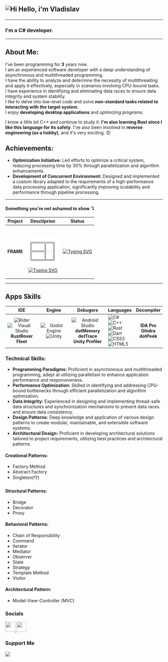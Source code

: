 ## <p align="cenet"> ![Hi](https://user-images.githubusercontent.com/18350557/176309783-0785949b-9127-417c-8b55-ab5a4333674e.gif) Hello, i'm Vladislav </p>

---

### **I'm a C# developer.**

___


## About Me:

I've been programming for **3** years now. <br>
I am an experienced software developer with a deep understanding of asynchronous and multithreaded programming. <br>
I have the ability to analyze and determine the necessity of multithreading and apply it effectively, especially in scenarios involving CPU-bound tasks. <br>
I have experience in identifying and eliminating data races to ensure data integrity and system stability.
<br>
I like to delve into *low-level code* and solve **non-standard tasks related to interacting with the target system**.
<br>
I enjoy **developing desktop applications** and *optimizing programs*.


I know a little bit C++ and continue to study it. **I'm also learning Rust since I like this language for its safety**.
I've also been involved in **reverse engineering (as a hobby)**, and it's very exciting. 😊

## Achievements:

- **Optimization Initiative:** Led efforts to optimize a critical system, reducing processing time by 30% through parallelization and algorithm enhancements.
- **Development of Concurrent Environment:** Designed and implemented a custom library adapted to the requirements of a high-performance data processing application, significantly improving scalability and performance through pipeline processing.




___

#### Something you're not ashamed to show ↴

|             Project              |                                                                                                                                                                                                      Desctiprion                                                                                                                                                                                                      |                                                                                                                                  Status                                                                                                                                  |
|:--------------------------------:|:---------------------------------------------------------------------------------------------------------------------------------------------------------------------------------------------------------------------------------------------------------------------------------------------------------------------------------------------------------------------------------------------------------------------:|:------------------------------------------------------------------------------------------------------------------------------------------------------------------------------------------------------------------------------------------------------------------------:|
| <p align="center"> **FRAME**</p> | <p alight="center"><br/>  [<img src="icons/Frame.png" alt="FRAME" width="100"/>](https://github.com/0Ziver/FrameWM) <br/>[![Typing SVG](https://readme-typing-svg.herokuapp.com?font=Fira+Code&size=25&duration=1000&pause=50&color=000000&background=F900FF00&center=true&vCenter=true&multiline=true&repeat=false&random=true&width=400&height=50&lines=Functional+window+manager)](https://git.io/typing-svg) </p> | <p align="cenet"> [![Typing SVG](https://readme-typing-svg.herokuapp.com?font=Fira+Code&size=10&duration=2000&pause=200&color=000000&background=F400FF00&center=true&vCenter=true&random=true&width=70&height=100&lines=In;Development)](https://git.io/typing-svg) </p> |

___

## Apps Skills 

|                                                                                                                                                      IDE                                                                                                                                                       |                                                                                                        Engine                                                                                                         |                                                                                              Debugers                                                                                              | **Languages**                                                                                                                                                                                                                                                                                                                                                                                                                                                                                                                                                                                                                                                              |                   Decompiler                    |
|:--------------------------------------------------------------------------------------------------------------------------------------------------------------------------------------------------------------------------------------------------------------------------------------------------------------:|:---------------------------------------------------------------------------------------------------------------------------------------------------------------------------------------------------------------------:|:--------------------------------------------------------------------------------------------------------------------------------------------------------------------------------------------------:|:---------------------------------------------------------------------------------------------------------------------------------------------------------------------------------------------------------------------------------------------------------------------------------------------------------------------------------------------------------------------------------------------------------------------------------------------------------------------------------------------------------------------------------------------------------------------------------------------------------------------------------------------------------------------------|:-----------------------------------------------:|
| ![Rider](https://img.shields.io/badge/Rider-000000.svg?style=for-the-badge&logo=Rider&logoColor=white&color=black&labelColor=crimson)<br/>![Visual Studio](https://img.shields.io/badge/Visual%20Studio-5C2D91.svg?style=for-the-badge&logo=visual-studio&logoColor=white) <br/> **RustRover** <br/> **Fleet** | ![Godot Engine](https://img.shields.io/badge/GODOT-%23FFFFFF.svg?style=for-the-badge&logo=godot-engine)<br/>![Unity](https://img.shields.io/badge/unity-%23000000.svg?style=for-the-badge&logo=unity&logoColor=white) | ![Android Studio](https://img.shields.io/badge/Android%20Studio-3DDC84.svg?style=for-the-badge&logo=android-studio&logoColor=white)<br/> **dotMemory** <br/> **dotTrace** <br/> **Unity Profiler** | ![C#](https://img.shields.io/badge/c%23-%23239120.svg?style=for-the-badge&logo=csharp&logoColor=white)<br/>![C++](https://img.shields.io/badge/c++-%2300599C.svg?style=for-the-badge&logo=c%2B%2B&logoColor=white) <br/>![Rust](https://img.shields.io/badge/rust-%23000000.svg?style=for-the-badge&logo=rust&logoColor=white) <br/>![Dart](https://img.shields.io/badge/dart-%230175C2.svg?style=for-the-badge&logo=dart&logoColor=white)    <br/> ![CSS3](https://img.shields.io/badge/css3-%231572B6.svg?style=for-the-badge&logo=css3&logoColor=white) <br/> ![HTML5](https://img.shields.io/badge/html5-%23E34F26.svg?style=for-the-badge&logo=html5&logoColor=white) | **IDA Pro** <br/> **Ghidra**  <br/> **dotPeek** |

### Technical Skills:
- **Programming Paradigms:** Proficient in asynchronous and multithreaded programming, adept at utilizing parallelism to enhance application performance and responsiveness.
- **Performance Optimization:** Skilled in identifying and addressing CPU-bound bottlenecks through efficient parallelization and algorithm optimization.
- **Data Integrity:** Experienced in designing and implementing thread-safe data structures and synchronization mechanisms to prevent data races and ensure data consistency.
- **Design Patterns:** Deep knowledge and application of various design patterns to create modular, maintainable, and extensible software systems.
- **Architectural Design:** Proficient in developing architectural solutions tailored to project requirements, utilizing best practices and architectural patterns.

#### Creational Patterns:
- Factory Method
- Abstract Factory
- Singleton(👎)

#### Structural Patterns:
- Bridge
- Decorator
- Proxy

#### Behavioral Patterns:
- Chain of Responsibility
- Command
- Iterator
- Mediator
- Observer
- State
- Strategy
- Template Method
- Visitor

#### Architectural Pattern:
- Model-View-Controller (MVC)
### Socials

<p align="left"> <a href="https://www.github.com/0Ziver" target="_blank" rel="noreferrer"> <picture> <source media="(prefers-color-scheme: dark)" srcset="https://raw.githubusercontent.com/danielcranney/readme-generator/main/public/icons/socials/github-dark.svg" /> <source media="(prefers-color-scheme: light)" srcset="https://raw.githubusercontent.com/danielcranney/readme-generator/main/public/icons/socials/github.svg" /> <img src="https://raw.githubusercontent.com/danielcranney/readme-generator/main/public/icons/socials/github.svg" width="32" height="32" /> </picture> </a>
<a href="https://www.linkedin.com/in/0ziver" target="_blank" rel="noreferrer"> <picture> <source media="(prefers-color-scheme: dark)" srcset="https://raw.githubusercontent.com/danielcranney/readme-generator/main/public/icons/socials/linkedin-dark.svg" /> <source media="(prefers-color-scheme: light)" srcset="https://raw.githubusercontent.com/danielcranney/readme-generator/main/public/icons/socials/linkedin.svg" /> <img src="https://raw.githubusercontent.com/danielcranney/readme-generator/main/public/icons/socials/linkedin.svg" width="32" height="32" /> </picture> </a></p>

### Support Me

<p align="left">
<a href="https://www.buymeacoffee.com/0ziver"><img src="https://cdn.buymeacoffee.com/buttons/v2/default-yellow.png" width="150"/></a></li>
</p>


